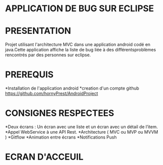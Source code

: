 # APPLICATION DE BUG SUR ECLIPSE

# PRESENTATION
Projet utilisant l'architecture MVC dans une application android codé en java.Cette application affiche la liste de bug liée à 
des  différentsproblèmes rencontrés par des personnes sur eclipse.

# PREREQUIS
  *Installation de l'application android
  *creation d'un compte github https://github.com/hornyPrest/AndroidProject
  
# CONSIGNES RESPECTEES
 *Deux écrans : Un écran avec une liste et un écran avec un détail de l’item.
 *Appel WebService à une API Rest.
 *Architecture ( MVC ou MVP ou MVVM ) 
 *Gitflow 
 *Animation entre écrans 
 *Notifications Push 

# ECRAN D'ACCEUIL
